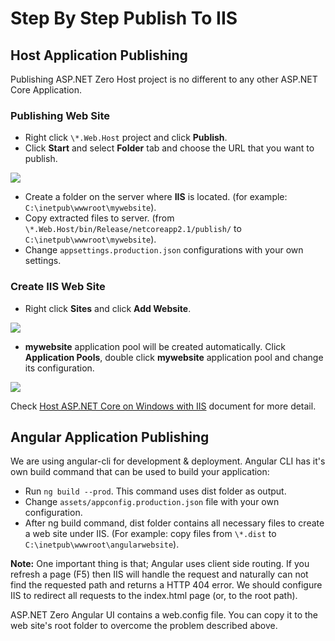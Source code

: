 # Step By Step Publish To IIS

## Host Application Publishing

Publishing ASP.NET Zero Host project is no different to any other ASP.NET Core Application.

### Publishing Web Site

- Right click `\*.Web.Host` project and click **Publish**.
- Click **Start** and select **Folder** tab and choose the URL that you want to publish.

<img src="images/iis-core-publish-select-folder-and-publish.png">

- Create a folder on the server where **IIS** is located. (for example: `C:\inetpub\wwwroot\mywebsite`).
- Copy extracted files to server. (from `\*.Web.Host/bin/Release/netcoreapp2.1/publish/` to `C:\inetpub\wwwroot\mywebsite`).
- Change `appsettings.production.json` configurations with your own settings.

### Create IIS Web Site

- Right click **Sites** and click **Add Website**.

<img src="images/iis-core-publish-add-website-to-iis.png">

- **mywebsite** application pool will be created automatically. Click **Application Pools**, double click **mywebsite** application pool and change its configuration.

<img src="images/iis-core-publish-configure-app-pool.png">

Check [Host ASP.NET Core on Windows with IIS](https://docs.microsoft.com/en-us/aspnet/core/host-and-deploy/iis/index?view=aspnetcore-2.1) document for more detail.

## Angular Application Publishing

We are using angular-cli for development & deployment. Angular CLI has it's own build command that can be used to build your application:

- Run `ng build --prod`. This command uses dist folder as output. 
- Change `assets/appconfig.production.json` file with your own configuration.
- After ng build command, dist folder contains all necessary files to create a web site under IIS. (For example: copy files from `\*.dist` to `C:\inetpub\wwwroot\angularwebsite`).

**Note:** One important thing is that; Angular uses client side routing. If you refresh a page (F5) then IIS will handle the request and naturally can not find the requested path and returns a HTTP 404 error. We should configure IIS to redirect all requests to the index.html page (or, to the root path).

ASP.NET Zero Angular UI contains a web.config file. You can copy it to the web site's root folder to overcome the problem described above.
